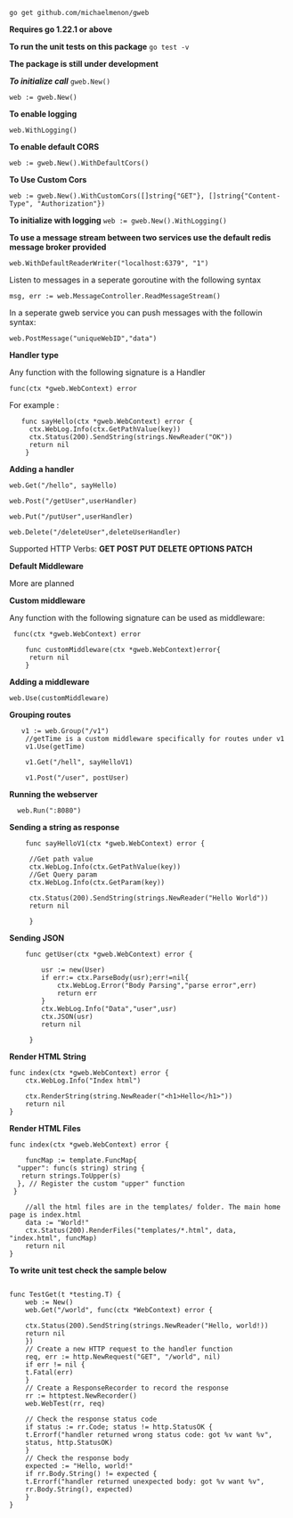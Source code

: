 
`go get github.com/michaelmenon/gweb`

**Requires go 1.22.1 or above**

**To run the unit tests on this package**
``go test -v``

**The package is still under development**

***To initialize call*** `gweb.New()`

    web := gweb.New()

**To enable logging**

    web.WithLogging()

**To enable default CORS**

`web := gweb.New().WithDefaultCors()`

**To Use Custom Cors**

`web := gweb.New().WithCustomCors([]string{"GET"}, []string{"Content-Type", "Authorization"})`

**To initialize with logging**
`web := gweb.New().WithLogging()`

**To use a message stream between two services use the default redis message broker provided**

    web.WithDefaultReaderWriter("localhost:6379", "1")

Listen to messages in a seperate goroutine with the following syntax

    msg, err := web.MessageController.ReadMessageStream()

In a seperate gweb service you can push messages with the followin syntax:

    web.PostMessage("uniqueWebID","data")

**Handler type**

Any function with the following signature is a Handler

    func(ctx *gweb.WebContext) error

For example :

       func sayHello(ctx *gweb.WebContext) error {
         ctx.WebLog.Info(ctx.GetPathValue(key))
         ctx.Status(200).SendString(strings.NewReader("OK"))
         return nil
        }

**Adding a handler**

`web.Get("/hello", sayHello)`

`web.Post("/getUser",userHandler)`

`web.Put("/putUser",userHandler)`

`web.Delete("/deleteUser",deleteUserHandler)`

Supported HTTP Verbs:
**GET POST PUT DELETE OPTIONS PATCH**

**Default Middleware**

More are planned

**Custom middleware**

Any function with the following signature can be used as middleware:

     func(ctx *gweb.WebContext) error
    
        func customMiddleware(ctx *gweb.WebContext)error{
         return nil
        }

**Adding a middleware**

    web.Use(customMiddleware)

**Grouping routes**

       v1 := web.Group("/v1")
        //getTime is a custom middleware specifically for routes under v1
        v1.Use(getTime)
        
        v1.Get("/hell", sayHelloV1)
        
        v1.Post("/user", postUser)

**Running the webserver**

      web.Run(":8080")

**Sending a string as response**

```
    func sayHelloV1(ctx *gweb.WebContext) error {
    
     //Get path value
     ctx.WebLog.Info(ctx.GetPathValue(key))
     //Get Query param
     ctx.WebLog.Info(ctx.GetParam(key))

     ctx.Status(200).SendString(strings.NewReader("Hello World")) 
     return nil
    
     }
```

**Sending JSON**

```
    func getUser(ctx *gweb.WebContext) error {
    
        usr := new(User)
        if err:= ctx.ParseBody(usr);err!=nil{
            ctx.WebLog.Error("Body Parsing","parse error",err)
            return err
        }
        ctx.WebLog.Info("Data","user",usr)
        ctx.JSON(usr)
        return nil
    
     }
```

**Render HTML String**

```
func index(ctx *gweb.WebContext) error {
    ctx.WebLog.Info("Index html")

    ctx.RenderString(string.NewReader("<h1>Hello</h1>"))
    return nil
}
```

**Render HTML Files**

```
func index(ctx *gweb.WebContext) error {
    
    funcMap := template.FuncMap{
  "upper": func(s string) string {
   return strings.ToUpper(s)
  }, // Register the custom "upper" function
 }

    //all the html files are in the templates/ folder. The main home page is index.html
    data := "World!"
    ctx.Status(200).RenderFiles("templates/*.html", data, "index.html", funcMap)
    return nil
}
```

**To write unit test check the sample below**

```

func TestGet(t *testing.T) {
    web := New()
    web.Get("/world", func(ctx *WebContext) error {

    ctx.Status(200).SendString(strings.NewReader("Hello, world!))
    return nil
    })
    // Create a new HTTP request to the handler function
    req, err := http.NewRequest("GET", "/world", nil)
    if err != nil {
    t.Fatal(err)
    }
    // Create a ResponseRecorder to record the response
    rr := httptest.NewRecorder()
    web.WebTest(rr, req)
    
    // Check the response status code
    if status := rr.Code; status != http.StatusOK {
    t.Errorf("handler returned wrong status code: got %v want %v",
    status, http.StatusOK)
    }
    // Check the response body
    expected := "Hello, world!"
    if rr.Body.String() != expected {
    t.Errorf("handler returned unexpected body: got %v want %v",
    rr.Body.String(), expected)
    }
}

```
